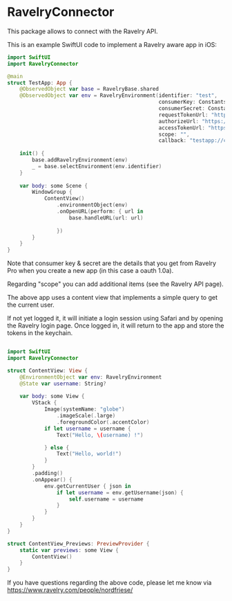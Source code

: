 # RavelryConnector

This package allows to connect with the Ravelry API.

This is an example SwiftUI code to implement a Ravelry aware app in iOS:


```swift
import SwiftUI
import RavelryConnector

@main
struct TestApp: App {
    @ObservedObject var base = RavelryBase.shared
    @ObservedObject var env = RavelryEnvironment(identifier: "test",
                                                 consumerKey: Constants.getConsumerKey(),
                                                 consumerSecret: Constants.getConsumerSecret(),
                                                 requestTokenUrl: "https://www.ravelry.com/oauth/request_token",
                                                 authorizeUrl: "https://www.ravelry.com/oauth/authorize",
                                                 accessTokenUrl: "https://www.ravelry.com/oauth/access_token",
                                                 scope: "",
                                                 callback: "testapp://callback")
    
    init() {
        base.addRavelryEnvironment(env)
        _ = base.selectEnvironment(env.identifier)
    }
    
    var body: some Scene {
        WindowGroup {
            ContentView()
                .environmentObject(env)
                .onOpenURL(perform: { url in
                    base.handleURL(url: url)
                    
                })
        }
    }
}

```
Note that consumer key & secret are the details that you get from Ravelry Pro when you create a new app (in this case a oauth 1.0a). 

Regarding "scope" you can add additional items (see the Ravelry API page). 

The above app uses a content view that implements a simple query to get the current user. 

If not yet logged it, it will initiate a login session using Safari and by opening the Ravelry login page. Once logged in, it will return to the app and store the tokens in the keychain. 


```swift

import SwiftUI
import RavelryConnector

struct ContentView: View {
    @EnvironmentObject var env: RavelryEnvironment
    @State var username: String?
    
    var body: some View {
        VStack {
            Image(systemName: "globe")
                .imageScale(.large)
                .foregroundColor(.accentColor)
            if let username = username {
                Text("Hello, \(username) !")

            } else {
                Text("Hello, world!")
            }
        }
        .padding()
        .onAppear() {
            env.getCurrentUser { json in
                if let username = env.getUsername(json) {
                    self.username = username
                }
            }
        }
    }
}

struct ContentView_Previews: PreviewProvider {
    static var previews: some View {
        ContentView()
    }
}

```

If you have questions regarding the above code, please let me know via https://www.ravelry.com/people/nordfriese/


